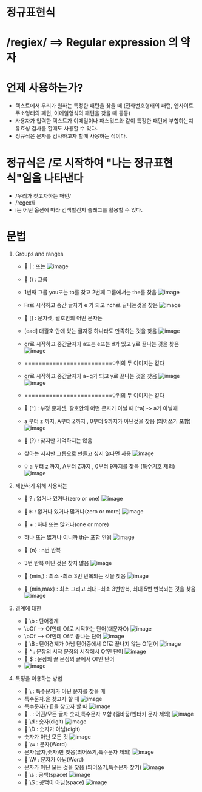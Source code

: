 # 정규표현식
# /regiex/ ==> Regular expression 의 약자

# 언제 사용하는가?
  - 텍스트에서 우리가 원하는 특정한 패턴을 찾을 때 (전화번호형태의 패턴, 엡사이트 주소형태의 패턴, 이메일형식의 패턴을 찾을 때 등등)
  - 사용자가 입력한 텍스트가 이메일이나 패스워드와 같이 특정한 패턴에 부합하는지 유효성 검사를 할때도 사용할 수 있다.
  - 정규식은 문자를 검사하고자 할때 사용하는 식이다.
# 정규식은 /로 시작하여 "나는 정규표현식"임을 나타낸다
- /우리가 찾고자하는 패턴/
- /regex/i
- i는 어떤 옵션에 따라 검색할건지 플래그를 활용할 수 있다.
# 문법
   1) Groups and ranges
      - 🚩 | : 또는
       ![image](https://github.com/yunshinhee/regiex/assets/145514638/4e80315b-28f3-4ac1-b607-14cad6cebebf)
      - 🚩 () : 그룹
      - 1번째 그룹 you또는 to를 찾고 2번째 그룹에서는 the를 찾음
      ![image](https://github.com/yunshinhee/regiex/assets/145514638/2631a3cb-3167-434b-8188-a921a7d57c77)
      - Fr로 시작하고 중간 글자가 e 가 되고  nch로 끝나는것을 찾음
       ![image](https://github.com/yunshinhee/regiex/assets/145514638/80053e4f-aaf9-4e54-ac46-f7cba39d6fcd)

      - 🚩 [] : 문자셋, 괄호안의 어떤 문자든
      - [ead] 대괄호 안에 있는 글자중 하나라도 만족하는 것을 찾음
       ![image](https://github.com/yunshinhee/regiex/assets/145514638/f6d3e33d-1306-4490-85b1-b523b88193bb)
      - gr로 시작하고 중간글자가 a또는 e또는 d가 있고 y로 끝나는 것을 찾음
       ![image](https://github.com/yunshinhee/regiex/assets/145514638/438e31b3-6278-4b10-a448-ead0deecdf2c)
      - =========================💡위의 두 이미지는 같다

      - gr로 시작하고 중간글자가 a~g가 되고 y로 끝나는 것을 찾음 
       ![image](https://github.com/yunshinhee/regiex/assets/145514638/20f1a820-f6f0-44e9-b00a-c6089478f61d)
       ![image](https://github.com/yunshinhee/regiex/assets/145514638/ef8ee9c3-c96d-4f94-b2c9-528b390f4a5f)
      - =========================💡위의 두 이미지는 같다

      - 🚩 [^] : 부정 문자셋, 괄호안의 어떤 문자가 아닐 때 [^a] -> a가 아닐때
      - a 부터 z 까지, A부터 Z까지 , 0부터 9까지가 아닌것을 찾음 (띄어쓰기 포함)
      ![image](https://github.com/yunshinhee/regiex/assets/145514638/f5ea4e5a-b4ed-4fa1-99d0-d2a4c1dcf983)

      - 🚩 (?) : 찾지만 기억하지는 않음
      -  찾아는 지지만 그룹으로 만들고 싶지 않다면 사용
       ![image](https://github.com/yunshinhee/regiex/assets/145514638/05dfe757-e717-4a3b-8487-c8cc135eee49)
       
      - 💡 a 부터 z 까지, A부터 Z까지 , 0부터 9까지를 찾음  (특수기호 제외)
       ![image](https://github.com/yunshinhee/regiex/assets/145514638/0dad4b6d-e63a-4095-91ee-829b99ae4882)
     
   2) 제한하기 위해 사용하는
      - 🚩 ? : 없거나 있거나(zero or one)
        ![image](https://github.com/yunshinhee/regiex/assets/145514638/37547aa1-7404-447f-a633-65aeede9e088)

      - 🚩＊ : 없거나 있거나 많거나(zero or more)
        ![image](https://github.com/yunshinhee/regiex/assets/145514638/12f1a079-9db3-4f88-a9ef-eadca8953f36)

      - 🚩 + : 하나 또는 많거나(one or more)
      - 하나 또는 많거나 이니까 th는 포함 안됨 
         ![image](https://github.com/yunshinhee/regiex/assets/145514638/9d304a92-4e59-4c79-96b8-edd4a5f25f3d)

      - 🚩 {n} : n번 반복
      - 3번 반복 아닌 것은 찾지 않음 
        ![image](https://github.com/yunshinhee/regiex/assets/145514638/f991e5d0-2686-4e75-850f-f82a5439f7f6)

      - 🚩 {min,} : 최소
      -최소 3번 반복되는 것을 찾음
        ![image](https://github.com/yunshinhee/regiex/assets/145514638/0cb0472b-8ad5-4897-9440-660a08b105fc)

      - 🚩 {min,max} : 최소 그리고 최대
      -최소 3번반복, 최대 5번 반복되는 것을 찾음
        ![image](https://github.com/yunshinhee/regiex/assets/145514638/11bf9a0f-e03b-4b69-a112-dd69e563759c)

   3) 경계에 대한
      - 🚩 \b : 단어경계
      - \bOf --> Of인데 Of로 시작하는 단어(대문자O)
       ![image](https://github.com/yunshinhee/regiex/assets/145514638/41ae9eb9-18db-4b6c-bc04-420d067b2c76)
      - \bOf --> Of인데 Of로 끝나는 단어
       ![image](https://github.com/yunshinhee/regiex/assets/145514638/bcb4f0f4-d525-43e4-8c8f-36aeb51fb51a)
      - 🚩 \B : 단어경계가 아님
        단어중에서 Of로 끝나지 않는 Of단어
        ![image](https://github.com/yunshinhee/regiex/assets/145514638/0493e59e-4cab-41ff-b4e1-cb1dc0aac620)
      - 🚩 ^ : 문장의 시작
       문장의 시작에서 Of인 단어
       ![image](https://github.com/yunshinhee/regiex/assets/145514638/2ca36738-90b5-46ea-834d-b2371ca3d75d)
      - 🚩 $ : 문장의 끝
        문장의 끝에서 Of인 단어 
      - ![image](https://github.com/yunshinhee/regiex/assets/145514638/f3a881b1-ecc5-4935-8249-b1f3e314487c)
    
        
   4) 특징을 이용하는 방법
      - 🚩 \ : 특수문자가 아닌 문자를 찾을 때
      - 특수문자.을 찾고자 할 때
        ![image](https://github.com/yunshinhee/regiex/assets/145514638/fc154144-2eb3-4091-81c6-6c75a4d8dfc0)
      - 특수문자{} []을 찾고자 할 때
        ![image](https://github.com/yunshinhee/regiex/assets/145514638/fb59176c-d30e-4dad-8649-a54a6e98cf19)
      - 🚩 . : 어떤/모든 글자 숫자,특수문자 포함 (줄바꿈/엔터키 문자 제외)
        ![image](https://github.com/yunshinhee/regiex/assets/145514638/6dec54f3-a486-4974-b06b-70e2417942a1) 
      - 🚩 \d : 숫자(digit)
        ![image](https://github.com/yunshinhee/regiex/assets/145514638/104d5dee-d964-4ccc-a17c-2f334d6ee05f)
      - 🚩 \D : 숫자가 아님(digit)
      - 숫자가 아닌 모든 것 
       ![image](https://github.com/yunshinhee/regiex/assets/145514638/9b081d8e-0ca4-46ac-8439-46173e790440)
      - 🚩 \w : 문자(Word)
      - 문자(글자,숫자)만 찾음(띄어쓰기,특수문자 제외) 
       ![image](https://github.com/yunshinhee/regiex/assets/145514638/bc2836bf-bbba-4ca2-baaf-f23fe7835ab3)
      - 🚩 \W : 문자가 아님(Word)
      - 문자가 아닌 모든 것을 찾음 (띄어쓰기,특수문자 찾기)
       ![image](https://github.com/yunshinhee/regiex/assets/145514638/973f441b-e666-4d74-93e2-e3090f82f484)
      - 🚩 \s : 공백(space)
       ![image](https://github.com/yunshinhee/regiex/assets/145514638/71c65e8b-6f05-4659-957d-1b7420e283f8)
      - 🚩 \S : 공백이 아님(space)
       ![image](https://github.com/yunshinhee/regiex/assets/145514638/558f7d08-1a49-499c-a71e-a87c628d5442)



     

      



